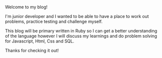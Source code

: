 Welcome to my blog! 

I'm  junior developer and I wanted to be able to have a place to work out problems, practice testing and challenge myself.  

This blog will be primary written in Ruby so I can get a better understanding of the language however I will discuss my learnings and do problem solving for Javascript, Html, Css and SQL.  

Thanks for checking it out!

